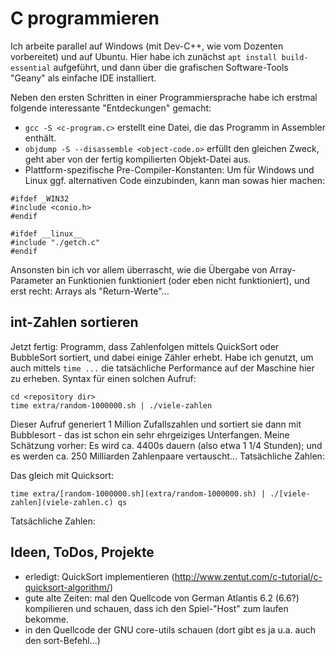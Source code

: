 # C programmieren

Ich arbeite parallel auf Windows (mit Dev-C++, wie vom Dozenten vorbereitet) und auf Ubuntu. Hier habe ich zunächst `apt install build-essential` aufgeführt, und dann über die grafischen Software-Tools "Geany" als einfache IDE installiert.

Neben den ersten Schritten in einer Programmiersprache habe ich erstmal folgende interessante "Entdeckungen" gemacht:
* `gcc -S <c-program.c>` erstellt eine Datei, die das Programm in Assembler enthält.
* `objdump -S --disassemble <object-code.o>` erfüllt den gleichen Zweck, geht aber von der fertig kompilierten Objekt-Datei aus.
* Plattform-spezifische Pre-Compiler-Konstanten: Um für Windows und Linux ggf. alternativen Code einzubinden, kann man sowas hier machen:
```
#ifdef _WIN32
#include <conio.h>
#endif

#ifdef __linux__
#include "./getch.c"
#endif
```

Ansonsten bin ich vor allem überrascht, wie die Übergabe von Array-Parameter an Funktionien funktioniert (oder eben nicht funktioniert), und erst recht: Arrays als "Return-Werte"...

## int-Zahlen sortieren

Jetzt fertig: Programm, dass Zahlenfolgen mittels QuickSort oder BubbleSort sortiert, und dabei einige Zähler erhebt. Habe ich genutzt, um auch mittels `time ...` die tatsächliche Performance auf der Maschine hier zu erheben.
Syntax für einen solchen Aufruf:
```
cd <repository dir>
time extra/random-1000000.sh | ./viele-zahlen
```
Dieser Aufruf generiert 1 Million Zufallszahlen und sortiert sie dann mit Bubblesort - das ist schon ein sehr ehrgeiziges Unterfangen. Meine Schätzung vorher: Es wird ca. 4400s dauern (also etwa 1 1/4 Stunden); und es werden ca. 250 Milliarden Zahlenpaare vertauscht...
Tatsächliche Zahlen:

Das gleich mit Quicksort:
```
time extra/[random-1000000.sh](extra/random-1000000.sh) | ./[viele-zahlen](viele-zahlen.c) qs
```
Tatsächliche Zahlen:

## Ideen, ToDos, Projekte
* erledigt: QuickSort implementieren (http://www.zentut.com/c-tutorial/c-quicksort-algorithm/)
* gute alte Zeiten: mal den Quellcode von German Atlantis 6.2 (6.6?) kompilieren und schauen, dass ich den Spiel-"Host" zum laufen bekomme.
* in den Quellcode der GNU core-utils schauen (dort gibt es ja u.a. auch den sort-Befehl...)
